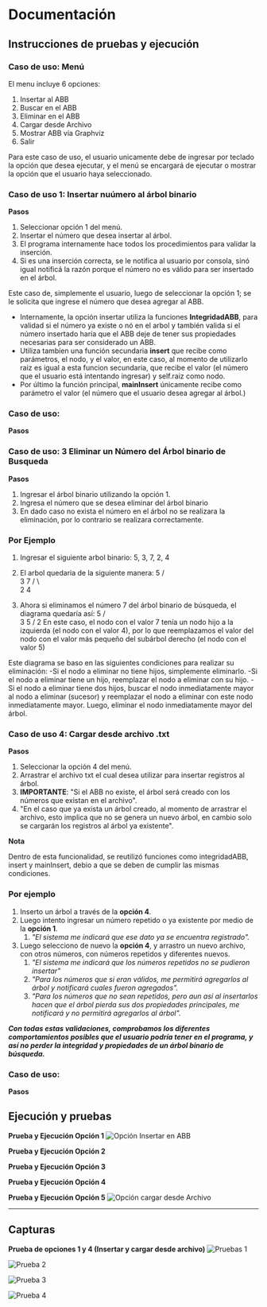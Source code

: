 # Documentación

## Instrucciones de pruebas y ejecución

### Caso de uso: Menú 
El menu incluye 6 opciones: 

1. Insertar al ABB
2. Buscar en el ABB
3. Eliminar en el ABB
4. Cargar desde Archivo
5. Mostrar ABB vía Graphviz
6. Salir

Para este caso de uso, el usuario unicamente debe de ingresar por teclado la opción que desea ejecutar, y el menú se encargará de ejecutar o mostrar la opción que el usuario haya seleccionado. 

### Caso de uso 1: Insertar nuúmero al árbol binario

**Pasos**

1. Seleccionar opción 1 del menú. 
2. Insertar el número que desea insertar al árbol. 
3. El programa internamente hace todos los procedimientos para validar la inserción. 
4. Si es una inserción correcta, se le notifica al usuario por consola, sinó igual notificá la razón porque el número no es válido para ser insertado en el árbol. 

Este caso de, simplemente el usuario, luego de seleccionar la opción 1; se le solicita que ingrese el número que desea agregar al ABB. 

 - Internamente, la opción insertar utiliza la funciones **IntegridadABB**, para validad si el número ya existe o nó en el arbol y también valida si el número insertado haría que el ABB deje de tener sus propiedades necesarias para ser considerado un ABB. 
 - Utiliza tambíen una función secundaria **insert** que recibe como parámetros, el nodo, y el valor, en este caso, al momento de utilizarlo raiz es igual a esta funcion secundaria, que recibe el valor (el número que el usuario está intentando ingresar) y self.raiz como nodo. 
 - Por último la función principal, **mainInsert** únicamente recibe como parámetro el valor (el número que el usuario desea agregar al árbol.)



### Caso de uso: 

**Pasos**



### Caso de uso: 3 Eliminar un Número del Árbol binario de Busqueda
**Pasos**
1. Ingresar el árbol binario utilizando la opción 1.
2. Ingresa el número que se desea eliminar del árbol binario
3. En dado caso no exista el número en el árbol no se realizara la eliminación, por lo contrario se realizara correctamente.

### Por Ejemplo
1. Ingresar el siguiente arbol binario: 5, 3, 7, 2, 4
2. El arbol quedaria de la siguiente manera:
        5
      /   \
     3     7
    / \    
   2   4

3. Ahora si eliminamos el número 7 del árbol binario de búsqueda, el diagrama quedaría así:
        5
      /   \
     3     5
    /
   2
En este caso, el nodo con el valor 7 tenía un nodo hijo a la izquierda (el nodo con el valor 4), por lo que reemplazamos el valor del nodo con el valor más pequeño del subárbol derecho (el nodo con el valor 5)

Este diagrama se baso en las siguientes condiciones para realizar su eliminación:
-Si el nodo a eliminar no tiene hijos, simplemente eliminarlo.
-Si el nodo a eliminar tiene un hijo, reemplazar el nodo a eliminar con su hijo.
-Si el nodo a eliminar tiene dos hijos, buscar el nodo inmediatamente mayor al nodo a eliminar (sucesor) y reemplazar el nodo a eliminar con este nodo inmediatamente mayor. Luego, eliminar el nodo inmediatamente mayor del árbol.


### Caso de uso 4: Cargar desde archivo .txt
**Pasos**

1. Seleccionar la opción 4 del menú. 
2. Arrastrar el archivo txt el cual desea utilizar para insertar registros al árbol. 
3. **IMPORTANTE**: "Si el ABB no existe, el árbol será creado con los números que existan  en el archivo". 
4. "En el caso que ya exista un árbol creado, al momento de arrastrar el archivo, esto implica que no se genera un nuevo árbol, en cambio solo se cargarán los registros al árbol ya existente". 

**Nota**

Dentro de esta funcionalidad, se reutilizó funciones como integridadABB, insert y mainInsert, debio a que se deben de cumplir las mismas condiciones. 

### Por ejemplo

1. Inserto un árbol a través de la **opción 4**. 
2. Luego intento ingresar un número repetido o ya existente por medio de la **opción 1**.
   1. *"El sistema me indicará que ese dato ya se encuentra registrado".*
3. Luego selecciono de nuevo la **opción 4**, y arrastro un nuevo archivo, con otros números, con números repetidos y diferentes nuevos. 
   1. *"El sistema me indicará que los números repetidos no se pudieron insertar"*
   2. *"Para los números que si eran válidos, me permitirá agregarlos al árbol y notificará cuales fueron agregados".*
   3. *"Para los números que no sean repetidos, pero aun así al insertarlos hacen que el árbol pierda sus dos propiedades principales, me notificará y no permitirá agregarlos al árbol".*

 ***Con todas estas validaciones, comprobamos los diferentes comportamientos posibles que el usuario podría tener en el programa, y así no perder la integridad y propiedades de un árbol binario de búsqueda.***

### Caso de uso: 
**Pasos**



## Ejecución y pruebas


**Prueba y Ejecución Opción 1**
![Opción Insertar en ABB](https://raw.githubusercontent.com/govandoh/Repo_Tareas/main/Tarea%203/source/opcion_insertarABB.gif)

**Prueba y Ejecución Opción 2**
![]()

**Prueba y Ejecución Opción 3**
![]()

**Prueba y Ejecución Opción 4**
![]()

**Prueba y Ejecución Opción 5**
![Opción cargar desde Archivo](https://raw.githubusercontent.com/govandoh/Repo_Tareas/main/Tarea%203/source/opcion_cargardesdeArchivo.gif)
*** 


## Capturas


**Prueba de opciones 1 y 4 (Insertar y cargar desde archivo)**
![Pruebas 1](https://raw.githubusercontent.com/govandoh/Repo_Tareas/main/Tarea%203/source/pruebas1.png)

![Prueba 2](https://raw.githubusercontent.com/govandoh/Repo_Tareas/main/Tarea%203/source/pruebas2.png)

![Prueba 3](https://raw.githubusercontent.com/govandoh/Repo_Tareas/main/Tarea%203/source/pruebas3.png)

![Prueba 4](https://raw.githubusercontent.com/govandoh/Repo_Tareas/main/Tarea%203/source/pruebas4.png)

